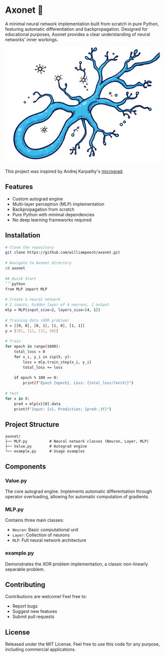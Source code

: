 # Axonet 🧠

A minimal neural network implementation built from scratch in pure Python, featuring automatic differentiation and backpropagation. Designed for educational purposes, Axonet provides a clear understanding of neural networks' inner workings.

![Axonet](axone.jpg)

This project was inspired by Andrej Karpathy's [micrograd](https://github.com/karpathy/micrograd).

## Features
- Custom autograd engine 
- Multi-layer perceptron (MLP) implementation
- Backpropagation from scratch
- Pure Python with minimal dependencies
- No deep learning frameworks required

## Installation
```bash
# Clone the repository
git clone https://github.com/williampeoch/axonet.git

# Navigate to Axonet directory
cd axonet

## Quick Start
```python
from MLP import MLP

# Create a neural network
# 2 inputs, hidden layer of 4 neurons, 1 output
mlp = MLP(input_size=2, layers_size=[4, 1])

# Training data (XOR problem)
X = [[0, 0], [0, 1], [1, 0], [1, 1]]
y = [[0], [1], [1], [0]]

# Train
for epoch in range(1000):
    total_loss = 0
    for x_i, y_i in zip(X, y):
        loss = mlp.train_step(x_i, y_i)
        total_loss += loss
    
    if epoch % 100 == 0:
        print(f"Epoch {epoch}, Loss: {total_loss/len(X)}")

# Test
for x in X:
    pred = mlp(x)[0].data
    print(f"Input: {x}, Prediction: {pred:.3f}")
```

## Project Structure
```
axonet/
├── MLP.py          # Neural network classes (Neuron, Layer, MLP)
├── Value.py        # Autograd engine
└── example.py      # Usage examples
```

## Components

### Value.py
The core autograd engine. Implements automatic differentiation through operator overloading, allowing for automatic computation of gradients.

### MLP.py
Contains three main classes:
- `Neuron`: Basic computational unit
- `Layer`: Collection of neurons
- `MLP`: Full neural network architecture

### example.py 
Demonstrates the XOR problem implementation, a classic non-linearly separable problem.

## Contributing
Contributions are welcome! Feel free to:
- Report bugs
- Suggest new features
- Submit pull requests

## License
Released under the MIT License. Feel free to use this code for any purpose, including commercial applications.